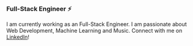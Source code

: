 ### Full-Stack Engineer ⚡
I am currently working as an Full-Stack Engineer. I am passionate about Web Development, Machine Learning and Music. 
Connect with me on [LinkedIn](https://linkedin.com/in/aditya-garga)!


